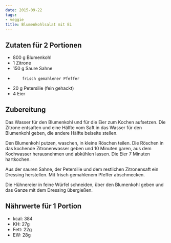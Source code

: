 ```yaml
---
date: 2015-09-22
tags:
- veggie
title: Blumenkohlsalat mit Ei
---
```


## Zutaten für 2 Portionen
- 800 g   Blumenkohl
- 1       Zitrone
- 150 g   Saure Sahne
-         frisch gemahlener Pfeffer
- 20  g   Petersilie (fein gehackt)
- 4       Eier

## Zubereitung
Das Wasser für den Blumenkohl und für die Eier zum Kochen aufsetzen. Die Zitrone entsaften und eine Hälfte vom Saft in das Wasser für den Blumenkohl geben, die andere Hälfte beiseite stellen.

Den Blumenkohl putzen, waschen, in kleine Röschen teilen. Die Röschen in das kochende Zitronenwasser geben und 10 Minuten garen, aus dem Kochwasser herausnehmen und abkühlen lassen. Die Eier 7 Minuten hartkochen.

Aus der sauren Sahne, der Petersilie und dem restlichen Zitronensaft ein Dressing herstellen. Mit frisch gemahlenem Pfeffer abschmecken.

Die Hühnereier in feine Würfel schneiden, über den Blumenkohl geben und das Ganze mit dem Dressing übergießen.

## Nährwerte für 1 Portion
- kcal: 384
- KH:    27g
- Fett:  22g
- EW:    28g
